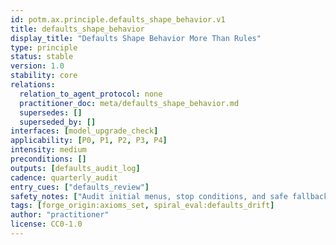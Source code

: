 ```yaml
---
id: potm.ax.principle.defaults_shape_behavior.v1
title: defaults_shape_behavior
display_title: "Defaults Shape Behavior More Than Rules"
type: principle
status: stable
version: 1.0
stability: core
relations:
  relation_to_agent_protocol: none
  practitioner_doc: meta/defaults_shape_behavior.md
  supersedes: []
  superseded_by: []
interfaces: [model_upgrade_check]
applicability: [P0, P1, P2, P3, P4]
intensity: medium
preconditions: []
outputs: [defaults_audit_log]
cadence: quarterly_audit
entry_cues: ["defaults_review"]
safety_notes: ["Audit initial menus, stop conditions, and safe fallbacks"]
tags: [forge_origin:axioms_set, spiral_eval:defaults_drift]
author: "practitioner"
license: CC0-1.0
---
```


